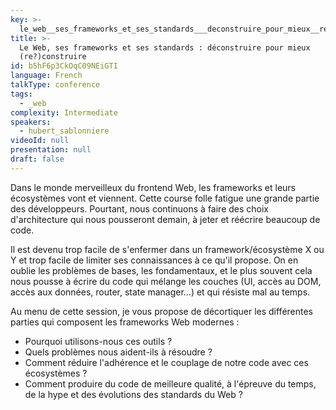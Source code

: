 ```yaml
---
key: >-
  le_web__ses_frameworks_et_ses_standards___deconstruire_pour_mieux__re__construire
title: >-
  Le Web, ses frameworks et ses standards : déconstruire pour mieux
  (re?)construire
id: b5hF6p3CkOqC09NEiGTI
language: French
talkType: conference
tags:
  - _web
complexity: Intermediate
speakers:
  - hubert_sablonniere
videoId: null
presentation: null
draft: false
---
```

Dans le monde merveilleux du frontend Web, les frameworks et leurs écosystèmes vont et viennent.
Cette course folle fatigue une grande partie des développeurs.
Pourtant, nous continuons à faire des choix d'architecture qui nous pousseront demain, à jeter et réécrire beaucoup de code.


Il est devenu trop facile de s'enfermer dans un framework/écosystème X ou Y et trop facile de limiter ses connaissances à ce qu'il propose.
On en oublie les problèmes de bases, les fondamentaux, et le plus souvent cela nous pousse à écrire du code qui mélange les couches (UI, accès au DOM, accès aux données, router, state manager...) et qui résiste mal au temps.

Au menu de cette session, je vous propose de décortiquer les différentes parties qui composent les frameworks Web modernes :

* Pourquoi utilisons-nous ces outils ?
* Quels problèmes nous aident-ils à résoudre ?
* Comment réduire l'adhérence et le couplage de notre code avec ces écosystèmes ?
* Comment produire du code de meilleure qualité, à l'épreuve du temps, de la hype et des évolutions des standards du Web ?